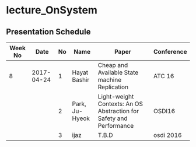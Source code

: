 # lecture_OnSystem
## Presentation Schedule

| Week No | Date | No | Name | Paper | Conference |
| ---- | ---- | ---- | ---- | ---- | ---- |
| 8 | 2017-04-24 | 1 | Hayat Bashir | Cheap and Available State machine Replication | ATC 16 |
|   |   | 2 | Park, Ju-Hyeok | Light-weight Contexts: An OS Abstraction for Safety and Performance | OSDI16 |
|   |   | 3 | ijaz | T.B.D | osdi 2016|
